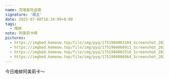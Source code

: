 ```yaml
---
name: 克喵爱吃卤面
signature: '阁主'
date: 2025-07-08T16:34:09+8:00
tags:
  - 难蚌
note: 阿美莉卡啊
pictures:
  - https://imgbed.kemeow.top/file/img/pyq/1751904003104_Screenshot_2025_0707_235849.png
  - https://imgbed.kemeow.top/file/img/pyq/1751904088911_Screenshot_2025_0708_000023.png
  - https://imgbed.kemeow.top/file/img/pyq/1751904082516_Screenshot_2025_0708_000049.png
  - https://imgbed.kemeow.top/file/img/pyq/1751904086964_Screenshot_2025_0708_000102.png
---
```

今日难蚌阿美莉卡～